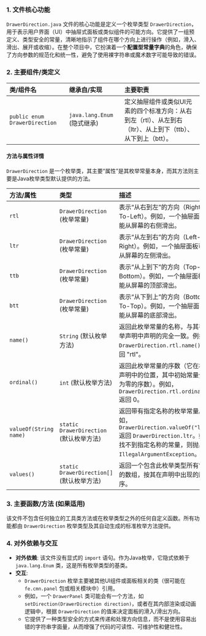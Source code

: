 ### 1. 文件核心功能

`DrawerDirection.java` 文件的核心功能是定义一个枚举类型 `DrawerDirection`，用于表示用户界面（UI）中抽屉式面板或类似组件的可能方向。它提供了一组预定义、类型安全的常量，清晰地指示了组件在哪个方向上进行操作（例如，滑入、滑出、展开或收缩）。在整个项目中，它扮演着一个**配置型常量字典**的角色，确保了方向参数的规范化和统一性，避免了使用裸字符串或魔术数字可能导致的错误。

### 2. 主要组件/类定义

| 类/组件名 | 继承自/实现 | 主要职责 |
| :--- | :--- | :--- |
| `public enum DrawerDirection` | `java.lang.Enum` (隐式继承) | 定义抽屉组件或类似UI元素的四个标准方向：从右到左（rtl）、从左到右（ltr）、从上到下（ttb）、从下到上（btt）。 |

#### 方法与属性详情

`DrawerDirection` 是一个枚举类，其主要“属性”是其枚举常量本身，而其方法则主要是Java枚举类型默认提供的方法。

| 方法/属性 | 类型 | 描述 |
| :--- | :--- | :--- |
| `rtl` | `DrawerDirection` (枚举常量) | 表示“从右到左”的方向（Right-To-Left）。例如，一个抽屉面板可能从屏幕的右侧滑出。 |
| `ltr` | `DrawerDirection` (枚举常量) | 表示“从左到右”的方向（Left-To-Right）。例如，一个抽屉面板可能从屏幕的左侧滑出。 |
| `ttb` | `DrawerDirection` (枚举常量) | 表示“从上到下”的方向（Top-To-Bottom）。例如，一个抽屉面板可能从屏幕的顶部滑出。 |
| `btt` | `DrawerDirection` (枚举常量) | 表示“从下到上”的方向（Bottom-To-Top）。例如，一个抽屉面板可能从屏幕的底部滑出。 |
| `name()` | `String` (默认枚举方法) | 返回此枚举常量的名称，与其在枚举声明中声明的完全一致。例如，`DrawerDirection.rtl.name()` 返回 "rtl"。 |
| `ordinal()` | `int` (默认枚举方法) | 返回此枚举常量的序数（它在枚举声明中的位置，其中初始常量分配为零的序数）。例如，`DrawerDirection.rtl.ordinal()` 返回 0。 |
| `valueOf(String name)` | `static DrawerDirection` (默认枚举方法) | 返回带有指定名称的枚举常量。例如，`DrawerDirection.valueOf("ltr")` 返回 `DrawerDirection.ltr`。如果找不到指定名称的常量，则抛出 `IllegalArgumentException`。 |
| `values()` | `static DrawerDirection[]` (默认枚举方法) | 返回一个包含此枚举类型所有常量的数组，按其在声明中出现的顺序。 |

### 3. 主要函数/方法 (如果适用)

该文件不包含任何独立的工具类方法或在枚举类型之外的任何自定义函数。所有功能都由 `DrawerDirection` 枚举类型及其自动生成的标准枚举方法提供。

### 4. 对外依赖与交互

*   **对外依赖**: 该文件没有显式的 `import` 语句。作为Java枚举，它隐式依赖于 `java.lang.Enum` 类，这是所有枚举类型的基类。
*   **交互**:
    *   `DrawerDirection` 枚举主要被其他UI组件或面板相关的类（很可能在 `fe.cmn.panel` 包或相关模块中）引用。
    *   例如，一个 `DrawerPanel` 类可能会有一个方法，如 `setDirection(DrawerDirection direction)`，或者在其内部渲染或动画逻辑中，根据 `DrawerDirection` 的值来决定面板的滑入/滑出方向。
    *   它提供了一种类型安全的方式来传递和处理方向信息，而不是使用容易出错的字符串字面量，从而增强了代码的可读性、可维护性和健壮性。

